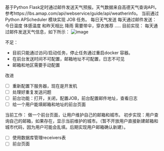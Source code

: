 基于Python Flask定时通过邮件发送天气预报。天气数据来自高德天气查询API，参考https://lbs.amap.com/api/webservice/guide/api/weatherinfo。
当前通过 Python APScheduler 模块实现 JOB 任务。
每日天气发送
每天通过邮件发送：
今日温度
体感温度
和昨天相比
降雨
需要带伞，穿衣推荐
…..
目前实现：
每天通过邮件发送天气信息，如下所示：
![image](https://github.com/JoeyShelby/EMAIL_WEATHER/assets/57031953/93bdc7ac-7824-4be5-aa79-a808a1ab10e2)

不足：
- 目前只能通过访问/启动任务，停止任务通过重启docker 容器。
- 在前台发送时间不可配置，邮箱地址不可配置，日志不可见
- 邮箱和地区需要手动配置

改进
- [ ] 重新配置下服务器，现在是开发机
- [ ] 处理好重复发送问题
- [ ] 前台功能：打开，关闭，配置JOB，前台配置邮件地址，查看日志
- [ ] 给一个用户能填邮箱和地址的前台页面

当前工作：
做一个前台页面，让用户维护自己的邮箱和城市。
初步实现：用户查询自己的邮箱，如果存在，显示当前维护的城市。（暂不开放用户直接新建邮箱和城市代码，因为用户可能会乱填。后期实现用户邮箱确认新建）。
- [ ] 使用数据库管理receivers表
- [ ] 前台页面
